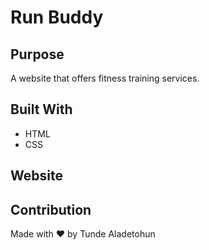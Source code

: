 # Run Buddy

## Purpose
A website that offers fitness training services.

## Built With
* HTML
* CSS

## Website


## Contribution
Made with ❤️ by Tunde Aladetohun
